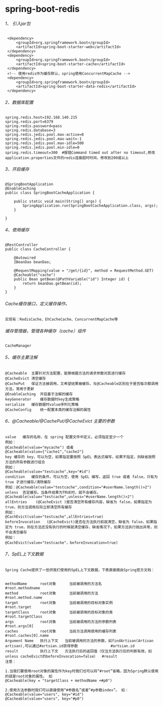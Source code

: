 # spring-boot-redis

###### 1、 引入jar包
     <dependency>
         <groupId>org.springframework.boot</groupId>
         <artifactId>spring-boot-starter-web</artifactId>
     </dependency>
     <dependency>
         <groupId>org.springframework.boot</groupId>
         <artifactId>spring-boot-starter-cache</artifactId>
     </dependency>
     <!-- 使用redis作为缓存默认，spring使用ConcurrentMapCache -->
     <dependency>
         <groupId>org.springframework.boot</groupId>
         <artifactId>spring-boot-starter-data-redis</artifactId>
     </dependency>

    
###### 2、数据库配置
    spring.redis.host=192.168.140.215
    spring.redis.port=6379
    spring.redis.password=pass
    spring.redis.database=3
    spring.redis.jedis.pool.max-active=8
    spring.redis.jedis.pool.max-wait=-1
    spring.redis.jedis.pool.max-idle=500
    spring.redis.jedis.pool.min-idle=0
    spring.redis.timeout=300  #报错Command timed out after no timeout,修改application.properties文件的redis连接超时时间，修改到200或以上
    
###### 3、开启缓存
    @SpringBootApplication
    @EnableCaching
    public class SpringBootCacheApplication {
    
        public static void main(String[] args) {
            SpringApplication.run(SpringBootCacheApplication.class, args);
        }
    
    }
    
###### 4、使用缓存
    @RestController
    public class CacheController {
    
        @Autowired
        IBeanDao beanDao;
    
        @RequestMapping(value = "/get/{id}", method = RequestMethod.GET)
        @Cacheable("cache")
        public Bean getBean(@PathVariable("id") Integer id) {
            return beanDao.getBean(id);
        }
    }
    

###### Cache缓存接口，定义缓存操作。
    实现有：RedisCache、EhCacheCache、ConcurrentMapCache等
###### 缓存管理器，管理各种缓存（cache）组件
    CacheManager	

###### 5、缓存主要注解
    @Cacheable	主要针对方法配置，能够根据方法的请求参数对其进行缓存
    @CacheEvict	清空缓存
    @CachePut	保证方法被调用，又希望结果被缓存。与@Cacheable区别在于是否每次都调用方法，常用于更新
    @EnableCaching	开启基于注解的缓存
    keyGenerator	缓存数据时key生成策略
    serialize	缓存数据时value序列化策略
    @CacheConfig	统一配置本类的缓存注解的属性

###### 6、@Cacheable/@CachePut/@CacheEvict 主要的参数
    value	缓存的名称，在 spring 配置文件中定义，必须指定至少一个
    例如：
    @Cacheable(value="mycache") 或者
    @Cacheable(value={"cache1","cache2"}
    key	缓存的 key，可以为空，如果指定要按照 SpEL 表达式编写，如果不指定，则缺省按照方法的所有参数进行组合
    例如：
    @Cacheable(value="testcache",key="#id")
    condition	缓存的条件，可以为空，使用 SpEL 编写，返回 true 或者 false，只有为 true 才进行缓存/清除缓存
    例如：@Cacheable(value="testcache",condition="#userName.length()>2")
    unless	否定缓存。当条件结果为TRUE时，就不会缓存。
    @Cacheable(value="testcache",unless="#userName.length()>2")
    allEntries    (@CacheEvict )是否清空所有缓存内容，缺省为 false，如果指定为 true，则方法调用后将立即清空所有缓存
    例如：
    @CachEvict(value="testcache",allEntries=true)
    beforeInvocation   (@CacheEvict)是否在方法执行前就清空，缺省为 false，如果指定为 true，则在方法还没有执行的时候就清空缓存，缺省情况下，如果方法执行抛出异常，则不会清空缓存
    例如：
    @CachEvict(value="testcache"，beforeInvocation=true)

###### 7、SpEL上下文数据
    Spring Cache提供了一些供我们使用的SpEL上下文数据，下表直接摘自Spring官方文档：
    
    
    methodName	    root对象	    当前被调用的方法名	                    #root.methodname
    method	        root对象  	当前被调用的方法	                        #root.method.name
    target	        root对象	    当前被调用的目标对象实例	                #root.target
    targetClass	    root对象	    当前被调用的目标对象的类	                #root.targetClass
    args	        root对象	    当前被调用的方法的参数列表	            #root.args[0]
    caches	        root对象  	当前方法调用使用的缓存列表	            #root.caches[0].name
    Argument Name	执行上下文	当前被调用的方法的参数，如findArtisan(Artisan artisan),可以通过#artsian.id获得参数	            #artsian.id
    result	        执行上下文	方法执行后的返回值（仅当方法执行后的判断有效，如 unless cacheEvict的beforeInvocation=false）	#result
    注意：
    
    1.当我们要使用root对象的属性作为key时我们也可以将“#root”省略，因为Spring默认使用的就是root对象的属性。 如
    @Cacheable(key = "targetClass + methodName +#p0")
    
    2.使用方法参数时我们可以直接使用“#参数名”或者“#p参数index”。 如：
    @Cacheable(value="users", key="#id")
    @Cacheable(value="users", key="#p0")
    
